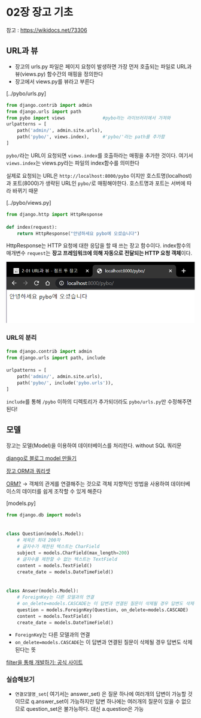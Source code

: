 # 02장 장고 기초
참고 : https://wikidocs.net/73306

## URL과 뷰
* 장고의 urls.py 파일은 페이지 요청이 발생하면 가장 먼저 호출되는 파일로 URL과 뷰(views.py) 함수간의 매핑을 정의한다
* 장고에서 views.py를 뷰라고 부른다

\[../pybo/urls.py]
```python
from django.contrib import admin
from django.urls import path
from pybo import views              #pybo라는 라이브러리에서 가져와
urlpatterns = [
    path('admin/', admin.site.urls),
    path('pybo/', views.index),     #'pybo/'라는 path를 추가함
]
```
`pybo/`라는 URL이 요청되면 `views.index`를 호출하라는 매핑을 추가한 것이다.
여기서 `views.index`는 views.py라는 파일의 index함수를 의미한다

실제로 요청되는 URL은 `http://localhost:8000/pybo` 이지만 호스트명(localhost)과 포트(8000)가 생략된 URL인 `pybo/`로 매핑해야한다. 호스트명과 포트는 서버에 따라 바뀌기 때문

\[../pybo/views.py]
```python
from django.http import HttpResponse

def index(request):
    return HttpResponse("안녕하세요 pybo에 오셨습니다")
```
HttpResponse는 HTTP 요청에 대한 응답을 할 때 쓰는 장고 함수이다. index함수의 매개변수 `request`는 **장고 프레임워크에 의해 자동으로 전달되는 HTTP 요청 객체**이다.

![first_django](images/firstdjango.png)

### URL의 분리

```python
from django.contrib import admin
from django.urls import path, include

urlpatterns = [
    path('admin/', admin.site.urls),
    path('pybo/', include('pybo.urls')),
]
```
`include`를 통해 `/pybo` 이하의 디렉토리가 추가되더라도 `pybo/urls.py`만 수정해주면 된다!

## 모델

장고는 모델(Model)을 이용하여 데이터베이스를 처리한다. without SQL 쿼리문

[django로 블로그 model 만들기](https://velog.io/@hidaehyunlee/Django-%EB%B8%94%EB%A1%9C%EA%B7%B8-model-%EB%A7%8C%EB%93%A4%EA%B8%B0)

[장고 ORM과 쿼리셋](https://tutorial.djangogirls.org/ko/django_orm/)

[ORM?](https://medium.com/@jsh901220/django%EC%99%80-cookiecutter-django-%EA%B0%84%EB%8B%A8-%EC%84%A4%EB%AA%85-898d063d38ff)
    -> 객체의 관게를 연결해주는 것으로 객체 지향적인 방법을 사용하여 데이터베이스의 데이터를 쉽게 조작할 수 있게 해준다

\[models.py]
```python
from django.db import models


class Question(models.Model):
    # 제목은 최대 200자
    # 글자수가 제한된 텍스트는 CharField
    subject = models.CharField(max_length=200)
    # 글자수를 제한할 수 없는 텍스트는 TextField
    content = models.TextField()
    create_date = models.DateTimeField()


class Answer(models.Model):
    # ForeignKey는 다른 모델과의 연결
    # on_delete=models.CASCADE는 이 답변과 연결된 질문이 삭제될 경우 답변도 삭제된다는 뜻
    question = models.ForeignKey(Question, on_delete=models.CASCADE)
    content = models.TextField()
    create_date = models.DateTimeField()

```
* `ForeignKe`y는 다른 모델과의 연결
* `on_delete=models.CASCADE`는 이 답변과 연결된 질문이 삭제될 경우 답변도 삭제된다는 뜻

[filter을 통해 개발하기; 공식 사이트](https://docs.djangoproject.com/en/3.0/topics/db/queries/)

### 실습해보기
* `연결모델명_set`(
    여기서는 answer_set) 은 질문 하나에 여러개의 답변이 가능할 것이므로 q.answer_set이 가능하지만 답변 하나에는 여러개의 질문이 있을 수 없으므로 question_set은 불가능하다. 대신 a.question은 가능